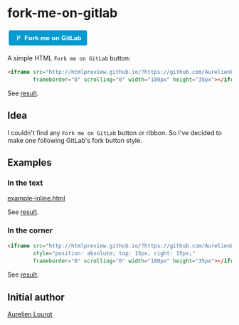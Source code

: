# fork-me-on-gitlab

![Screenshot](screenshot.png "Screenshot")

A simple HTML `Fork me on GitLab` button:

```html
<iframe src="http://htmlpreview.github.io/?https://github.com/AurelienLourot/fork-me-on-gitlab/master/button.html?href=https://gitlab.com/you"
        frameborder="0" scrolling="0" width="180px" height="35px"></iframe>
```

See
[result](http://htmlpreview.github.io/?https://github.com/AurelienLourot/fork-me-on-gitlab/blob/master/example-inline.html).

## Idea

I couldn't find any `Fork me on GitLab` button or ribbon. So I've decided to make one following
GitLab's fork button style.

## Examples

### In the text

[example-inline.html](example-inline.html)

See
[result](http://htmlpreview.github.io/?https://github.com/AurelienLourot/fork-me-on-gitlab/blob/master/example-inline.html).

### In the corner

```html
<iframe src="http://htmlpreview.github.io/?https://github.com/AurelienLourot/fork-me-on-gitlab/master/button.html?href=https://gitlab.com/you"
        style="position: absolute; top: 15px; right: 15px;"
        frameborder="0" scrolling="0" width="180px" height="35px"></iframe>
```

See
[result](http://htmlpreview.github.io/?https://github.com/AurelienLourot/fork-me-on-gitlab/blob/master/example-corner.html).

## Initial author

[Aurelien Lourot](https://ghuser.io/AurelienLourot)
